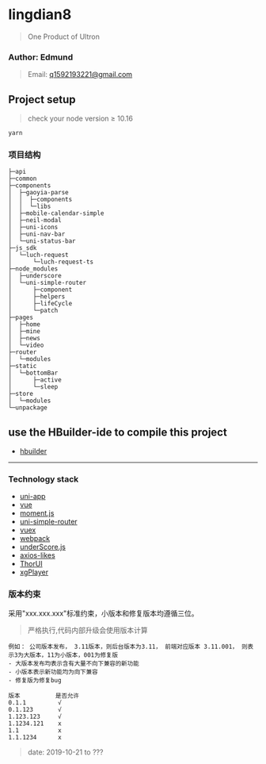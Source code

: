 # lingdian8
> One Product of Ultron

### Author: Edmund
> Email: q1592193221@gmail.com
## Project setup

> check your node version ≥ 10.16
```js
yarn
```

### 项目结构
```
├─api
├─common
├─components
│  ├─gaoyia-parse
│  │  ├─components
│  │  └─libs
│  ├─mobile-calendar-simple
│  ├─neil-modal
│  ├─uni-icons
│  ├─uni-nav-bar
│  └─uni-status-bar
├─js_sdk
│  └─luch-request
│      └─luch-request-ts
├─node_modules
│  ├─underscore
│  └─uni-simple-router
│      ├─component
│      ├─helpers
│      ├─lifeCycle
│      └─patch
├─pages
│  ├─home
│  ├─mine
│  ├─news
│  └─video
├─router
│  └─modules
├─static
│  └─bottomBar
│      ├─active
│      └─sleep
├─store
│  └─modules
└─unpackage
```

## use the HBuilder-ide to compile this project
- [hbuilder](https://dcloud.io/)

---

### Technology stack

- [uni-app](https://uniapp.dcloud.io/)
- [vue](https://cn.vuejs.org/v2/api/)
- [moment.js](http://momentjs.cn/)
- [uni-simple-router](https://ext.dcloud.net.cn/plugin?id=578)
- [vuex](https://vuex.vuejs.org/zh/guide/)
- [webpack](https://www.webpackjs.com/)
- [underScore.js](https://www.html.cn/doc/underscore/)
- [axios-likes](https://ext.dcloud.net.cn/plugin?id=392)
- [ThorUI](http://www.donarui.com/)
- [xgPlayer](https://github.com/bytedance/xgplayer)

### 版本约束

采用"xxx.xxx.xxx"标准约束，小版本和修复版本均遵循三位。
> 严格执行,代码内部升级会使用版本计算

    例如： 公司版本发布， 3.11版本，则后台版本为3.11， 前端对应版本 3.11.001， 则表示3为大版本，11为小版本，001为修复版
    - 大版本发布均表示含有大量不向下兼容的新功能
    - 小版本表示新功能均为向下兼容
    - 修复版为修复bug
    
    版本          是否允许
    0.1.1         √
    0.1.123       √
    1.123.123     √
    1.1234.121    x
    1.1           x
    1.1.1234      x


> date: 2019-10-21 to ??? 
